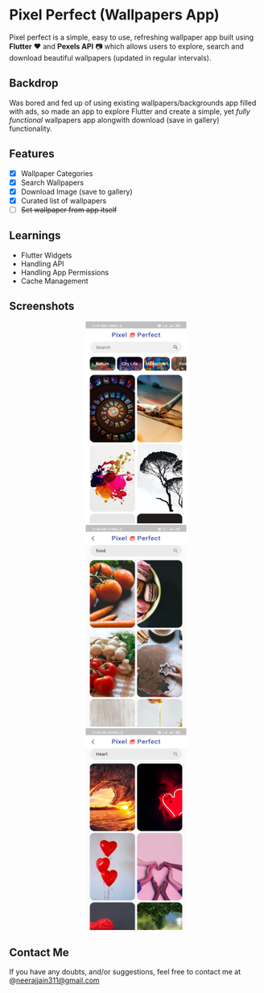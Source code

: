 # Pixel Perfect (Wallpapers App)

Pixel perfect is a simple, easy to use, refreshing wallpaper app built using **Flutter** :heart: and **Pexels API** :camera: which allows users to explore, search and download beautiful wallpapers (updated in regular intervals). 

## Backdrop

Was bored and fed up of using existing wallpapers/backgrounds app filled with ads, so made an app to explore Flutter and create a simple, yet *fully functional* wallpapers app alongwith download (save in gallery) functionality.

## Features

- [x] Wallpaper Categories
- [x] Search Wallpapers
- [x] Download Image (save to gallery)
- [x] Curated list of wallpapers
- [ ] ~~Set wallpaper from app itself~~ 

## Learnings

- Flutter Widgets
- Handling API
- Handling App Permissions
- Cache Management

## Screenshots

<p align="center">
<img src="assets/Screenshot_2020-07-06-11-41-52-412_com.example.wallpapers_app.jpg" height="400" width="200" alt="Screenshot" hspace="35"/> <img src="assets/Screenshot_2020-07-06-11-42-59-297_com.example.wallpapers_app.jpg" height="400" width="200" alt="Screenshot" hspace="35"/> <img src="assets/Screenshot_2020-07-06-11-44-17-746_com.example.wallpapers_app.jpg" height="400" width="200" alt="Screenshot" hspace="35"/> 
</p>

## Contact Me

If you have any doubts, and/or suggestions, feel free to contact me at @neerajjain311@gmail.com 
